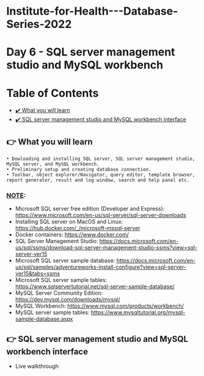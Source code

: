 # Institute-for-Health---Database-Series-2022
# Day 6 - SQL server management studio and MySQL workbench

# Table of Contents
- [✔️ What you will learn](#ifh-introduction)
- [✔️ SQL server management studio and MySQL workbench interface](#day-6)


## 👉 What you will learn <a name="what-you-will-learn"></a>
	• Dowloading and installing SQL server, SQL server management studio, MySQL server, and MySQL workbench.
	• Preliminary setup and creating database connection.
	• Toolbar, object explorer/Navigator, query editor, template browser, report generator, result and log window, search and help panel etc.

### <u>NOTE</u>: 

* Microsoft SQL server free edition (Developer and Express): <a href="https://www.microsoft.com/en-us/sql-server/sql-server-downloads">https://www.microsoft.com/en-us/sql-server/sql-server-downloads</a> 
* Installing SQL server on MacOS and Linux: <a href="https://hub.docker.com/_/microsoft-mssql-server">https://hub.docker.com/_/microsoft-mssql-server</a>
* Docker containers: <a href="https://www.docker.com/">https://www.docker.com/</a>
* SQL Server Management Studio: <a href="https://docs.microsoft.com/en-us/sql/ssms/download-sql-server-management-studio-ssms?view=sql-server-ver15">https://docs.microsoft.com/en-us/sql/ssms/download-sql-server-management-studio-ssms?view=sql-server-ver15</a> 
* Microsoft SQL server sample database: <a href="https://docs.microsoft.com/en-us/sql/samples/adventureworks-install-configure?view=sql-server-ver15&tabs=ssms">https://docs.microsoft.com/en-us/sql/samples/adventureworks-install-configure?view=sql-server-ver15&tabs=ssms</a> 
* Microsoft SQL server sample tables: <h ref="https://www.sqlservertutorial.net/sql-server-sample-database/">https://www.sqlservertutorial.net/sql-server-sample-database/</a>
* MySQL Server Community Edition: <a href="https://dev.mysql.com/downloads/mysql/">https://dev.mysql.com/downloads/mysql/</a>
* MySQL Workbench: <a href="https://www.mysql.com/products/workbench/">https://www.mysql.com/products/workbench/</a>
* MySQL server sample tables: <h ref="https://www.mysqltutorial.org/mysql-sample-database.aspx">https://www.mysqltutorial.org/mysql-sample-database.aspx</a>


## 👉 SQL server management studio and MySQL workbench interface <a name="day-6"></a>
 * Live walkthrough
 

